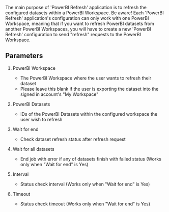 The main purpose of 'PowerBI Refresh' application is to refresh the configured datasets within a PowerBI Workspace.
Be aware! Each 'PowerBI Refresh' application's configuration can only work with one PowerBI Workspace, meaning that if you want to refresh PowerBI datasets from another PowerBI Workspaces, you will have to create a new 'PowerBI Refresh' configuration to send "refresh" requests to the PowerBI Workspace.

## Parameters

1. PowerBI Workspace
    - The PowerBI Workspace where the user wants to refresh their dataset
    - Please leave this blank if the user is exporting the dataset into the signed in account's "My Workspace"

2. PowerBI Datasets
    - IDs of the PowerBI Datasets within the configured workspace the user wish to refresh
	
3. Wait for end
	- Check dataset refresh status after refresh request
	
4. Wait for all datasets
	- End job with error if any of datasets finish with failed status (Works only when "Wait for end" is Yes)
	
5. Interval
	- Status check interval (Works only when "Wait for end" is Yes)
	
6. Timeout
	- Status check timeout (Works only when "Wait for end" is Yes)